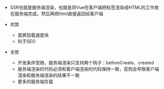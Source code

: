 
- SSR也就是服务端渲染，也就是将Vue在客户端把标签渲染成HTML的工作放在服务端完成，然后再把html直接返回给客户端
- 优势
  - 首屏加载速度快
  - 利于SEO

- 劣势
  - 开发条件受限，服务端渲染只支持两个钩子：beforeCreate、created
  - 服务端渲染的代码必须和客户端渲染的代码保持一致，否则会导致客户端渲染和服务端渲染的结果不一致
  - 更多的服务端负载